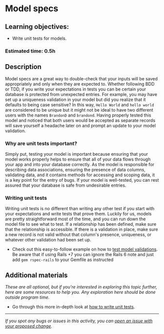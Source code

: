 # Model specs

## Learning objectives:

-   Write unit tests for models.

### Estimated time: 0.5h

## Description

Model specs are a great way to double-check that your inputs will be saved appropriately and only when they are expected to. Whether following BDD or TDD, if you write your expectations in tests you can be certain your database is protected from unexpected entries. For example, you may have set up a uniqueness validation in your model but did you realize that it defaults to being case sensitive? In this way, `Hello World` and `hello world` are considered to be unique but it might not be ideal to have two different users with the names `BrandonD` and `brandond`. Having properly tested this model and noticed that both users would be accepted as separate records will save yourself a headache later on and prompt an update to your model validation.

### Why are unit tests important?

Simply put, testing your model is important because ensuring that your model works properly helps to ensure that all of your data flows through your app and into your database correctly. As the model is responsible for describing data associations, ensuring the presence of data columns, validating data, and it contains methods for accessing and scoping data, it is a key point for the entry of bugs. If your model is well-tested, you can rest assured that your database is safe from undesirable entries.

### Writing unit tests

Writing unit tests is no different than writing any other test if you start with your expectations and write tests that prove them. Luckily for us, models are pretty straightforward most of the time, and you can run down the model file to see what to test. If a relationship has been defined, make sure that the relationship is accessible. If there is a validation in place, make sure a new record is not valid without that column's presence, uniqueness, or whatever other validation had been set up.

 - Check out this easy-to-follow example on how to [test model validations](https://hackernoon.com/how-to-write-your-first-tests-using-rspec-in-rails-applications-hhfk2bqs). Be aware that if using Rails +7 you can ignore the Rails 6 note and just add `gem rspec-rails` to your Gemfile as instructed

## Additional materials

*These are all optional, but if you're interested in exploring this topic further, here are some resources to help you. Any exploration here should be done outside program time.*

 - Go through this more in-depth look at [how to write unit tests](https://semaphoreci.com/community/tutorials/how-to-test-rails-models-with-rspec).

------

_If you spot any bugs or issues in this activity, you can [open an issue with your proposed change](https://github.com/microverseinc/curriculum-transversal-skills/blob/main/git-github/articles/open_issue.md)._
